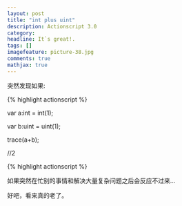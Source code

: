 ```yaml
---
layout: post
title: "int plus uint"
description: Actionscript 3.0
category: 
headline: It`s great!.
tags: []
imagefeature: picture-38.jpg
comments: true
mathjax: true
---
```


突然发现如果:

{% highlight actionscript %}

var a:int = int(1);

var b:uint = uint(1);

trace(a+b);

//2

{% highlight actionscript %}

如果突然在忙别的事情和解决大量复杂问题之后会反应不过来...

好吧，看来真的老了。


